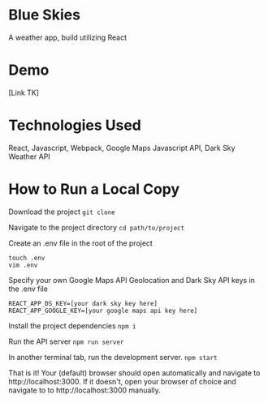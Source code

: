 # Blue Skies
A weather app, build utilizing React

# Demo
[Link TK]

# Technologies Used
React, Javascript, Webpack, Google Maps Javascript API, Dark Sky Weather API

# How to Run a Local Copy

Download the project
`git clone`

Navigate to the project directory
`cd path/to/project`

Create an .env file in the root of the project
```
touch .env
vim .env
```

Specify your own Google Maps API Geolocation and Dark Sky API keys in the .env file
```
REACT_APP_DS_KEY=[your dark sky key here]
REACT_APP_GOOGLE_KEY=[your google maps api key here]
```

Install the project dependencies
`npm i`

Run the API server
`npm run server`

In another terminal tab, run the development server.
`npm start`

That is it! Your (default) browser should open automatically and navigate to http://localhost:3000. If it doesn't, open your browser of choice and navigate to to http://localhost:3000 manually.
